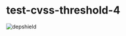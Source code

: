 # test-cvss-threshold-4
![depshield](https://ci.dev.depshield.sonatype.org/badges/depshield-ci/test-cvss-threshold-3/depshield.svg)
